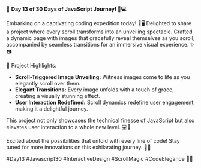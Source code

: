 🚀 **Day 13 of 30 Days of JavaScript Journey! 📸💻**

Embarking on a captivating coding expedition today! 🌟🖥️ Delighted to share a project where every scroll transforms into an unveiling spectacle. Crafted a dynamic page with images that gracefully reveal themselves as you scroll, accompanied by seamless transitions for an immersive visual experience. ✨📷

💫 Project Highlights:
- **Scroll-Triggered Image Unveiling:** Witness images come to life as you elegantly scroll over them.
- **Elegant Transitions:** Every image unfolds with a touch of grace, creating a visually stunning effect.
- **User Interaction Redefined:** Scroll dynamics redefine user engagement, making it a delightful journey.

This project not only showcases the technical finesse of JavaScript but also elevates user interaction to a whole new level. 💻🌈

Excited about the possibilities that unfold with every line of code! Stay tuned for more innovations on this exhilarating journey. 🚀🎨

#Day13 #Javascript30 #InteractiveDesign #ScrollMagic #CodeElegance 🚀📸